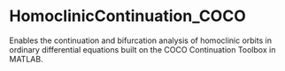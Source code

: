 # HomoclinicContinuation_COCO
Enables the continuation and bifurcation analysis of homoclinic orbits in ordinary differential equations  built on the COCO Continuation Toolbox in MATLAB.
